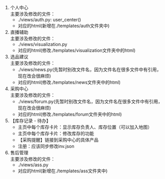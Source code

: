 1. 个人中心  
主要涉及修改的文件：  
    - ./views/auth.py: user_center()
    - 对应的html(新增在./templates/auth文件夹中)
2. 直播辅助  
主要涉及修改的文件： 
    - ./views/visualization.py
    - 对应的html(修改./templates/visualization文件夹中的html)
3. 选品建议  
主要涉及修改的文件： 
    - ./views/news.py(先暂时别改文件名，因为文件名在很多文件中有引用，现在改会很麻烦)
    - 对应的html(修改./templates/news文件夹中的html)
4. 采购中心  
主要涉及修改的文件： 
    - ./views/forum.py(先暂时别改文件名，因为文件名在很多文件中有引用，现在改会很麻烦)
    - 对应的html(修改./templates/forum文件夹中的html)
5. 【库存记录 - 待办】  
    - 主页中每个库存卡片：显示库存负责人、库存位置（可以加入地图）
    - 主页中每个库存卡片：修改库存的功能
    - 【采购提醒】链接到采购中心的具体产品
    - 注册：应该同步修改inv.json
6. 售后管理  
主要涉及修改的文件： 
    - ./views/ass.py
    - 对应的html(新增在./templates/ass文件夹中)